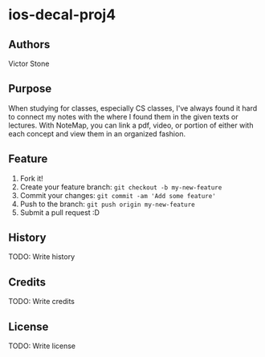 # ios-decal-proj4
## Authors
Victor Stone
## Purpose
When studying for classes, especially CS classes, I've always found it hard to connect 
my notes with the where I found them in the given texts or lectures. With NoteMap, you can 
link a pdf, video, or portion of either with each concept and view them in an organized
fashion. 
## Feature
1. Fork it!
2. Create your feature branch: `git checkout -b my-new-feature`
3. Commit your changes: `git commit -am 'Add some feature'`
4. Push to the branch: `git push origin my-new-feature`
5. Submit a pull request :D
## History

TODO: Write history

## Credits

TODO: Write credits

## License

TODO: Write license
